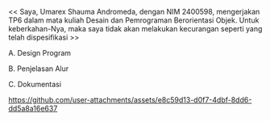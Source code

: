 << Saya, Umarex Shauma Andromeda, dengan NIM 2400598, mengerjakan TP6 dalam mata kuliah Desain dan Pemrograman Berorientasi Objek. Untuk keberkahan-Nya, maka saya tidak akan melakukan kecurangan seperti yang telah dispesifikasi >>

A. Design Program

B. Penjelasan Alur

C. Dokumentasi



https://github.com/user-attachments/assets/e8c59d13-d0f7-4dbf-8dd6-dd5a8a16e637

